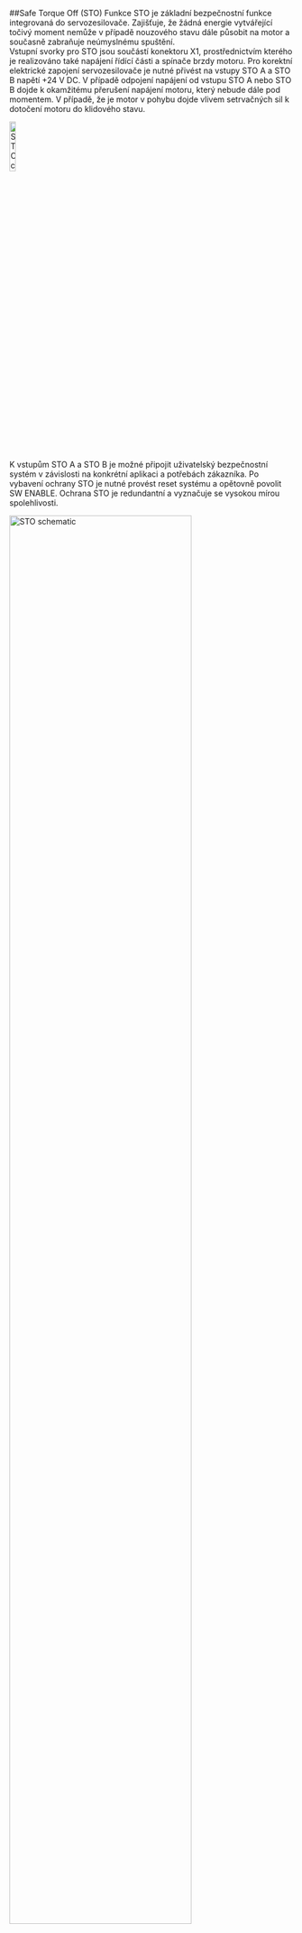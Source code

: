 ##Safe Torque Off (STO)
Funkce STO je základní bezpečnostní funkce integrovaná do servozesilovače. 
Zajišťuje, že žádná energie vytvářející točivý moment nemůže v případě nouzového stavu dále působit na motor a současně zabraňuje neúmyslnému spuštění.   
Vstupní svorky pro STO jsou součástí konektoru X1, prostřednictvím kterého je realizováno také napájení řídící části a spínače brzdy motoru. 
Pro korektní elektrické zapojení servozesilovače je nutné přivést na vstupy STO A a STO B napětí +24 V DC. 
V případě odpojení napájení od vstupu STO A nebo STO B dojde k okamžitému přerušení napájení motoru, který nebude dále pod momentem. 
V případě, že je motor v pohybu dojde vlivem setrvačných sil k dotočení motoru do klidového stavu.

<img src="../../../../../source/img/STOpins.png" alt="STO connection" style="width:15%;">

K vstupům STO A a STO B je možné připojit uživatelský bezpečnostní systém v závislosti na konkrétní aplikaci a potřebách zákazníka.
Po vybavení ochrany STO je nutné provést reset systému a opětovně povolit SW ENABLE. 
Ochrana STO je redundantní a vyznačuje se vysokou mírou spolehlivosti.

<img src="../../../../../source/img/STOschematic.png" alt="STO schematic" style="width:80%;">

!!! info "Norma STO"

	**Systém STO (Safety Torque Off) související s bezpečností servozesilovačů posuzované typové řady TGZ splňuje podle norem ČSN EN 61508-1 ed.2, ČSN EN 61508-2 ed.2, ČSN EN 61508-6 ed.2 požadavky
	úroveň integrity bezpečnosti SIL 3 v režimu provozu s vysokým vyžádáním, podle norem ČSN EN ISO 13849-1  požadavky kategorie 3 a úrovně vlastností PL e.**

